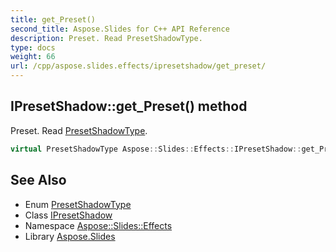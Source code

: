 ```yaml
---
title: get_Preset()
second_title: Aspose.Slides for C++ API Reference
description: Preset. Read PresetShadowType.
type: docs
weight: 66
url: /cpp/aspose.slides.effects/ipresetshadow/get_preset/
---
```

## IPresetShadow::get_Preset() method


Preset. Read [PresetShadowType](../../../aspose.slides/presetshadowtype/).

```cpp
virtual PresetShadowType Aspose::Slides::Effects::IPresetShadow::get_Preset()=0
```

## See Also

* Enum [PresetShadowType](../../aspose.slides/presetshadowtype/)
* Class [IPresetShadow](./)
* Namespace [Aspose::Slides::Effects](../)
* Library [Aspose.Slides](../../)